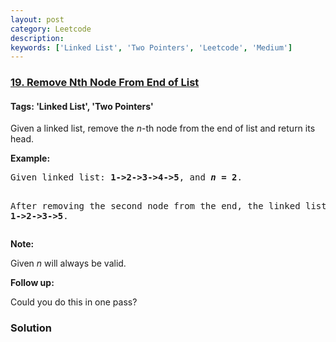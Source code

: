 ```yaml
---
layout: post
category: Leetcode
description: 
keywords: ['Linked List', 'Two Pointers', 'Leetcode', 'Medium']
---
```

### [19. Remove Nth Node From End of List](https://leetcode.com/problems/remove-nth-node-from-end-of-list)

#### Tags: 'Linked List', 'Two Pointers'

<div class="content__u3I1 question-content__JfgR"><div><p>Given a linked list, remove the <em>n</em>-th node from the end of list and return its head.</p>
<p><strong>Example:</strong></p>
<pre>Given linked list: <strong>1-&gt;2-&gt;3-&gt;4-&gt;5</strong>, and <strong><em>n</em> = 2</strong>.

After removing the second node from the end, the linked list becomes <strong>1-&gt;2-&gt;3-&gt;5</strong>.
</pre>
<p><strong>Note:</strong></p>
<p>Given <em>n</em> will always be valid.</p>
<p><strong>Follow up:</strong></p>
<p>Could you do this in one pass?</p>
</div></div>

### Solution
